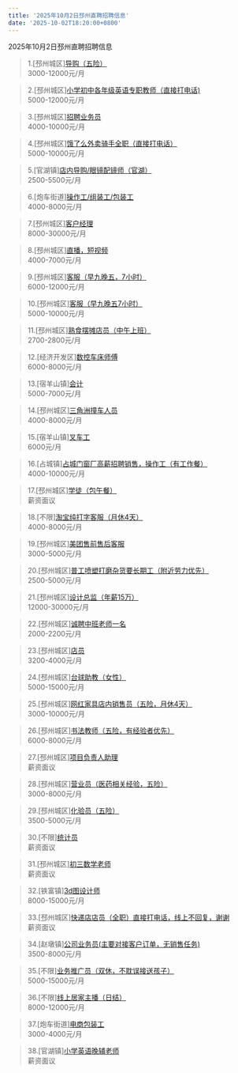 ```yaml
---
title: '2025年10月2日邳州直聘招聘信息'
date: '2025-10-02T18:20:00+0800'
---
```

2025年10月2日邳州直聘招聘信息
<!--more-->
>1.[邳州城区][导购（五险）](https://www.pizhouzhipin.com/job/42984)<br>
>3000-12000元/月

>2.[邳州城区][小学初中各年级英语专职教师（直接打电话)](https://www.pizhouzhipin.com/job/39422)<br>
>5000-12000元/月

>3.[邳州城区][招聘业务员](https://www.pizhouzhipin.com/job/41544)<br>
>4000-10000元/月

>4.[邳州城区][饿了么外卖骑手全职（直接打电话）](https://www.pizhouzhipin.com/job/25304)<br>
>5000-10000元/月

>5.[官湖镇][店内导购/眼镜配镜师（官湖）](https://www.pizhouzhipin.com/job/34740)<br>
>2500-5500元/月

>6.[炮车街道][操作工/组装工/包装工](https://www.pizhouzhipin.com/job/36719)<br>
>4000-8000元/月

>7.[邳州城区][客户经理](https://www.pizhouzhipin.com/job/42987)<br>
>8000-30000元/月

>8.[邳州城区][直播，短视频](https://www.pizhouzhipin.com/job/42791)<br>
>4000-7000元/月

>9.[邳州城区][客服（早九晚五，7小时）](https://www.pizhouzhipin.com/job/39171)<br>
>6000-12000元/月

>10.[邳州城区][客服（早九晚五7小时）](https://www.pizhouzhipin.com/job/39059)<br>
>5000-10000元/月

>11.[邳州城区][熟食摆摊店员（中午上班）](https://www.pizhouzhipin.com/job/42871)<br>
>2700-2800元/月

>12.[经济开发区][数控车床师傅](https://www.pizhouzhipin.com/job/42957)<br>
>6000-8000元/月

>13.[宿羊山镇][会计](https://www.pizhouzhipin.com/job/41975)<br>
>5000-7000元/月

>14.[邳州城区][三角洲撞车人员](https://www.pizhouzhipin.com/job/42865)<br>
>4000-8000元/月

>15.[宿羊山镇][叉车工](https://www.pizhouzhipin.com/job/41844)<br>
>6000元/月

>16.[占城镇][占城门窗厂高薪招聘销售，操作工（有工作餐）](https://www.pizhouzhipin.com/job/42145)<br>
>4000-10000元/月

>17.[邳州城区][学徒（包午餐）](https://www.pizhouzhipin.com/job/18483)<br>
>薪资面议

>18.[不限][淘宝纯打字客服（月休4天）](https://www.pizhouzhipin.com/job/42706)<br>
>4000-8000元/月

>19.[邳州城区][美团售前售后客服](https://www.pizhouzhipin.com/job/41246)<br>
>3000-5000元/月

>20.[邳州城区][普工喷塑打磨杂货要长期工（附近劳力优先）](https://www.pizhouzhipin.com/job/41608)<br>
>2500-5000元/月

>21.[邳州城区][设计总监（年薪15万）](https://www.pizhouzhipin.com/job/34615)<br>
>12000-30000元/月

>22.[邳州城区][诚聘中班老师一名](https://www.pizhouzhipin.com/job/22061)<br>
>2000-2200元/月

>23.[邳州城区][店员](https://www.pizhouzhipin.com/job/42439)<br>
>3200-4000元/月

>24.[邳州城区][台球助教（女性）](https://www.pizhouzhipin.com/job/38709)<br>
>5000-15000元/月

>25.[邳州城区][网红家具店内销售员（五险，月休4天）](https://www.pizhouzhipin.com/job/41505)<br>
>3000-10000元/月

>26.[邳州城区][书法教师（五险，有经验者优先）](https://www.pizhouzhipin.com/job/33241)<br>
>6000-8000元/月

>27.[邳州城区][项目负责人助理](https://www.pizhouzhipin.com/job/40103)<br>
>薪资面议

>28.[邳州城区][营业员（医药相关经验，五险）](https://www.pizhouzhipin.com/job/8040)<br>
>3000-8000元/月

>29.[邳州城区][化验员（五险）](https://www.pizhouzhipin.com/job/7299)<br>
>3500-5000元/月

>30.[不限][统计员](https://www.pizhouzhipin.com/job/37742)<br>
>薪资面议

>31.[邳州城区][初三数学老师](https://www.pizhouzhipin.com/job/42980)<br>
>薪资面议

>32.[铁富镇][3d图设计师](https://www.pizhouzhipin.com/job/42978)<br>
>8000-15000元/月

>33.[邳州城区][快递店店员（全职）直接打电话，线上不回复，谢谢](https://www.pizhouzhipin.com/job/42292)<br>
>薪资面议

>34.[赵墩镇][公司业务员(主要对接客户订单，无销售任务)](https://www.pizhouzhipin.com/job/42976)<br>
>3500-8000元/月

>35.[不限][业务推广员（双休，不耽误接送孩子）](https://www.pizhouzhipin.com/job/40362)<br>
>5000-15000元/月

>36.[不限][线上居家主播（日结）](https://www.pizhouzhipin.com/job/41557)<br>
>8000-12000元/月

>37.[炮车街道][电商包装工](https://www.pizhouzhipin.com/job/32250)<br>
>3000-4000元/月

>38.[官湖镇][小学英语晚辅老师](https://www.pizhouzhipin.com/job/42973)<br>
>薪资面议

